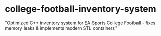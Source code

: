 # college-football-inventory-system
"Optimized C++ inventory system for EA Sports College Football - fixes memory leaks &amp; implements modern STL containers"

